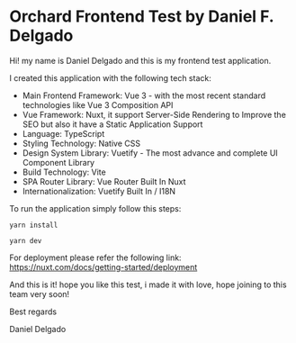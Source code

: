 # Orchard Frontend Test by Daniel F. Delgado

Hi! my name is Daniel Delgado and this is my frontend test application.

I created this application with the following tech stack:

* Main Frontend Framework: Vue 3 - with the most recent standard technologies like Vue 3 Composition API
* Vue Framework: Nuxt, it support Server-Side Rendering to Improve the SEO but also it have a Static Application Support
* Language: TypeScript
* Styling Technology: Native CSS
* Design System Library: Vuetify - The most advance and complete UI Component Library
* Build Technology: Vite
* SPA Router Library: Vue Router Built In Nuxt
* Internationalization: Vuetify Built In / I18N

To run the application simply follow this steps:

```
yarn install
```

```
yarn dev
```

For deployment please refer the following link: https://nuxt.com/docs/getting-started/deployment

And this is it! hope you like this test, i made it with love, hope joining to this team very soon!

Best regards

Daniel Delgado
